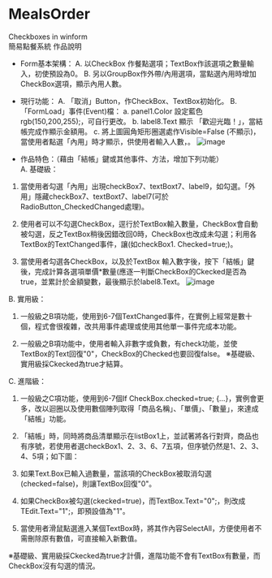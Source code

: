 # MealsOrder
Checkboxes in winform <br>
簡易點餐系統 作品說明
- Form基本架構：
A. 以CheckBox 作餐點選項；TextBox作該選項之數量輸入，初使預設為0。
B. 另以GroupBox作外帶/內用選項，當點選內用時增加CheckBox選項，顯示內用人數。

- 現行功能：
A. 「取消」Button，作CheckBox、TextBox初始化。
B. 「FormLoad」事件(Event)檔：
a. panel1.Color 設定藍色rgb(150,200,255);，可自行更改。
b. label8.Text 顯示 「歡迎光臨！」，當結帳完成作顯示金額用。
c. 將上圖圓角矩形圈選處作Visible=False (不顯示)，當使用者點選「內用」時才顯示，供使用者輸入人數，。
![image](https://user-images.githubusercontent.com/122083665/235289784-6691becf-dd7c-4f7d-9724-a9957216c94a.png)

- 作品特色：（藉由「結帳」鍵或其他事件、方法，增加下列功能）<br>
A. 基礎級：
1. 當使用者勾選「內用」出現checkBox7、textBoxt7、label9，如勾選。「外用」隱藏checkBox7、textBoxt7、label7(可於RadioButton_CheckedChanged處理)。

2. 使用者可以不勾選CheckBox，逕行於TextBox輸入數量，CheckBox會自動被勾選，反之TextBox稍後因錯改回0時，CheckBox也改成未勾選；利用各TextBox的TextChanged事件，讓(如checkBox1. Checked=true;)。

3. 當使用者勾選各CheckBox，以及於TextBox 輸入數字後，按下「結帳」鍵後，完成計算各選項單價*數量(應逐一判斷CheckBox的Ckecked是否為true，並累計於金額變數，最後顯示於label8.Text。
![image](https://user-images.githubusercontent.com/122083665/235289843-72c0d07d-5d11-4c83-886c-0298c7b81906.png)

B. 實用級：
1. 一般級之B項功能，使用到6-7個TextChanged事件，在實例上經常是數十個，程式會很複雜，改共用事件處理或使用其他單一事件完成本功能。

2. 一般級之B項功能中，使用者輸入非數字或負數，有check功能，並使TextBox的Text回復"0"，CheckBox的Checked也要回復false。
※基礎級、實用級採Ckecked為true才結算。

C. 進階級：
1. 一般級之C項功能，使用到6-7個If CheckBox.checked=true; {…}，實例會更多，改以迴圈以及使用數個陣列取得「商品名稱」、「單價」、「數量」，來達成「結帳」功能。

2. 「結帳」時，同時將商品清單顯示在listBox1上，並試著將各行對齊，商品也有序號，若使用者選checkBox1、2、3、6、7五項，但序號仍然是1、2、3、4、5項；如下圖：

3. 如果Text.Box已輸入過數量，當該項的CheckBox被取消勾選(checked=false)，則讓TextBox回復"0"。

4. 如果CheckBox被勾選(ckecked=true)，而TextBox.Text="0";，則改成TEdit.Text="1";，即預設值為"1"。

5. 當使用者滑鼠點選進入某個TextBox時，將其作內容SelectAll，方便使用者不需刪除原有數值，可直接輸入新數值。

※基礎級、實用級採Ckecked為true才計價，進階功能不會有TextBox有數量，而CheckBox沒有勾選的情況。
